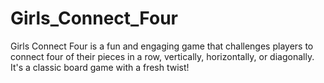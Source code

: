 # Girls_Connect_Four
Girls Connect Four is a fun and engaging game that challenges players to connect four of their pieces in a row, vertically, horizontally, or diagonally. It's a classic board game with a fresh twist!
